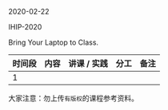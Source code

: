 2020-02-22

IHIP-2020

Bring Your Laptop to Class. 

| 时间段   |  内容    | 讲课 / 实践     |  分工  |备注       |
| :---    |   :----:    |   :----:    |    :----:    |       ---: |
|   1      |       |     |           |          |


大家注意：勿上传``有版权``的课程参考资料。
